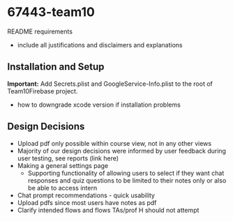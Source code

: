 # 67443-team10

README requirements
- include all justifications and disclaimers and explanations

## Installation and Setup
**Important:** Add Secrets.plist and GoogleService-Info.plist to the root of Team10Firebase project. 

- how to downgrade xcode version if installation problems

## Design Decisions
- Upload pdf only possible within course view, not in any other views
- Majority of our design decisions were informed by user feedback during user testing, see reports (link here)
- Making a general settings page
  - Supporting functionality of allowing users to select if they want chat responses and quiz questions to be limited to their notes only or also be able to access intern
- Chat prompt recommendations - quick usability
- Upload pdfs since most users have notes as pdf
- Clarify intended flows and flows TAs/prof H should not attempt


